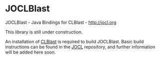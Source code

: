 # JOCLBlast

JOCLBlast - Java Bindings for CLBlast - http://jocl.org

This library is still under construction. 

An installation of [CLBlast](https://github.com/CNugteren/CLBlast/)
is required to build JOCLBlast. Basic build instructions can be found in 
the [JOCL](https://github.com/gpu/JOCL) repository, and further 
information will be added here soon.




   

   